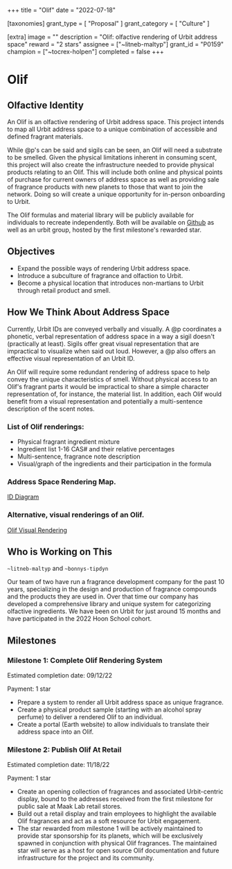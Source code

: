 +++
title = "Olif"
date = "2022-07-18"

[taxonomies]
grant_type = [ "Proposal" ]
grant_category = [ "Culture" ]

[extra]
image = ""
description = "Olif: olfactive rendering of Urbit address space"
reward = "2 stars"
assignee = ["~litneb-maltyp"]
grant_id = "P0159"
champion = ["~tocrex-holpen"]
completed = false
+++

# Olif

## Olfactive Identity

An Olif is an olfactive rendering of Urbit address space. This project intends to map all Urbit address space to a unique combination of
accessible and defined fragrant materials.

While @p's can be said and sigils can be seen, an Olif will need a substrate to be smelled. Given the physical limitations inherent in
consuming scent, this project will also create the infrastructure needed to provide physical products relating to an Olif. This will include
both online and physical points of purchase for current owners of address space as well as providing sale of fragrance products with new
planets to those that want to join the network. Doing so will create a unique opportunity for in-person onboarding to Urbit.

The Olif formulas and material library will be publicly available for individuals to recreate independently. Both will be available on
[Github](https://github.com/Olif-ID) as well as an urbit group, hosted by the first milestone's rewarded star.

## Objectives

 - Expand the possible ways of rendering Urbit address space.  
 - Introduce a subculture of fragrance and olfaction to Urbit. 
 - Become a physical location that introduces non-martians to Urbit through retail product and smell.

## How We Think About Address Space
 
Currently, Urbit IDs are conveyed verbally and visually. A @p coordinates a phonetic, verbal representation of address space in a way a
sigil doesn't (practically at least). Sigils offer great visual representation that are impractical to visualize when said out loud.
However, a @p also offers an effective visual representation of an Urbit ID.

An Olif will require some redundant rendering of address space to help convey the unique characteristics of smell. Without physical access
to an Olif's fragrant parts it would be impractical to share a simple character representation of, for instance, the material list. In
addition, each Olif would benefit from a visual representation and potentially a multi-sentence description of the scent notes. 

### List of Olif renderings:

 - Physical fragrant ingredient mixture
 - Ingredient list 1-16 CAS# and their relative percentages
 - Multi-sentence, fragrance note description
 - Visual/graph of the ingredients and their participation in the formula

### Address Space Rendering Map.
[ID Diagram](https://ahlmark.sfo3.digitaloceanspaces.com/litneb-maltyp/2022.7.05..19.21.19-image.png)


### Alternative, visual renderings of an Olif.
[Olif Visual Rendering](https://ahlmark.sfo3.digitaloceanspaces.com/litneb-maltyp/2022.7.26..00.51.46-image.png)


## Who is Working on This

`~litneb-maltyp` and `~bonnys-tipdyn`

Our team of two have run a fragrance development company for the past 10 years, specializing in the design and production of fragrance
compounds and the products they are used in. Over that time our company has developed a comprehensive library and unique system for
categorizing olfactive ingredients. We have been on Urbit for just around 15 months and have participated in the 2022 Hoon School cohort.

## Milestones 

### Milestone 1: Complete Olif Rendering System

Estimated completion date: 09/12/22

Payment: 1 star

 - Prepare a system to render all Urbit address space as unique fragrance.
 - Create a physical product sample (starting with an alcohol spray perfume) to deliver a rendered Olif to an individual.
 - Create a portal (Earth website) to allow individuals to translate their address space into an Olif.

### Milestone 2: Publish Olif At Retail

Estimated completion date: 11/18/22

Payment: 1 star

- Create an opening collection of fragrances and associated Urbit-centric display, bound to the addresses received from the first milestone
  for public sale at Maak Lab retail stores.
- Build out a retail display and train employees to highlight the available Olif fragrances and act as a soft resource for Urbit engagement.
- The star rewarded from milestone 1 will be actively maintained to provide star sponsorship for its planets, which will be exclusively
  spawned in conjunction with physical Olif fragrances. The maintained star will serve as a host for open source Olif documentation and
  future infrastructure for the project and its community.

